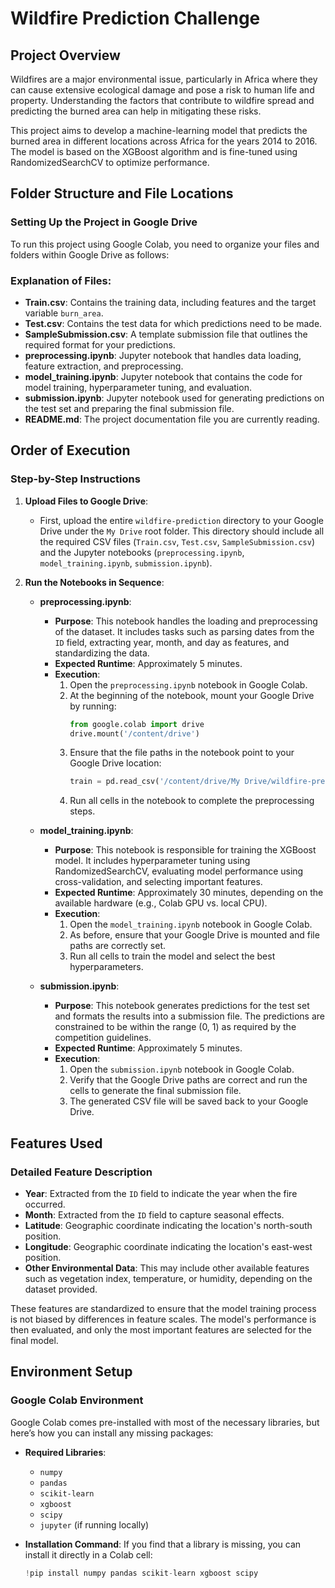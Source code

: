 # Wildfire Prediction Challenge

## Project Overview

Wildfires are a major environmental issue, particularly in Africa where they can cause extensive ecological damage and pose a risk to human life and property. Understanding the factors that contribute to wildfire spread and predicting the burned area can help in mitigating these risks.

This project aims to develop a machine-learning model that predicts the burned area in different locations across Africa for the years 2014 to 2016. The model is based on the XGBoost algorithm and is fine-tuned using RandomizedSearchCV to optimize performance.

## Folder Structure and File Locations

### Setting Up the Project in Google Drive

To run this project using Google Colab, you need to organize your files and folders within Google Drive as follows:


### Explanation of Files:
- **Train.csv**: Contains the training data, including features and the target variable `burn_area`.
- **Test.csv**: Contains the test data for which predictions need to be made.
- **SampleSubmission.csv**: A template submission file that outlines the required format for your predictions.
- **preprocessing.ipynb**: Jupyter notebook that handles data loading, feature extraction, and preprocessing.
- **model_training.ipynb**: Jupyter notebook that contains the code for model training, hyperparameter tuning, and evaluation.
- **submission.ipynb**: Jupyter notebook used for generating predictions on the test set and preparing the final submission file.
- **README.md**: The project documentation file you are currently reading.

## Order of Execution

### Step-by-Step Instructions

1. **Upload Files to Google Drive**:
   - First, upload the entire `wildfire-prediction` directory to your Google Drive under the `My Drive` root folder. This directory should include all the required CSV files (`Train.csv`, `Test.csv`, `SampleSubmission.csv`) and the Jupyter notebooks (`preprocessing.ipynb`, `model_training.ipynb`, `submission.ipynb`).

2. **Run the Notebooks in Sequence**:
   - **preprocessing.ipynb**:
     - **Purpose**: This notebook handles the loading and preprocessing of the dataset. It includes tasks such as parsing dates from the `ID` field, extracting year, month, and day as features, and standardizing the data.
     - **Expected Runtime**: Approximately 5 minutes.
     - **Execution**:
       1. Open the `preprocessing.ipynb` notebook in Google Colab.
       2. At the beginning of the notebook, mount your Google Drive by running:
          ```python
          from google.colab import drive
          drive.mount('/content/drive')
          ```
       3. Ensure that the file paths in the notebook point to your Google Drive location:
          ```python
          train = pd.read_csv('/content/drive/My Drive/wildfire-prediction/Train.csv')
          ```
       4. Run all cells in the notebook to complete the preprocessing steps.

   - **model_training.ipynb**:
     - **Purpose**: This notebook is responsible for training the XGBoost model. It includes hyperparameter tuning using RandomizedSearchCV, evaluating model performance using cross-validation, and selecting important features.
     - **Expected Runtime**: Approximately 30 minutes, depending on the available hardware (e.g., Colab GPU vs. local CPU).
     - **Execution**:
       1. Open the `model_training.ipynb` notebook in Google Colab.
       2. As before, ensure that your Google Drive is mounted and file paths are correctly set.
       3. Run all cells to train the model and select the best hyperparameters.

   - **submission.ipynb**:
     - **Purpose**: This notebook generates predictions for the test set and formats the results into a submission file. The predictions are constrained to be within the range (0, 1) as required by the competition guidelines.
     - **Expected Runtime**: Approximately 5 minutes.
     - **Execution**:
       1. Open the `submission.ipynb` notebook in Google Colab.
       2. Verify that the Google Drive paths are correct and run the cells to generate the final submission file.
       3. The generated CSV file will be saved back to your Google Drive.

## Features Used

### Detailed Feature Description

- **Year**: Extracted from the `ID` field to indicate the year when the fire occurred.
- **Month**: Extracted from the `ID` field to capture seasonal effects.
- **Latitude**: Geographic coordinate indicating the location's north-south position.
- **Longitude**: Geographic coordinate indicating the location's east-west position.
- **Other Environmental Data**: This may include other available features such as vegetation index, temperature, or humidity, depending on the dataset provided.

These features are standardized to ensure that the model training process is not biased by differences in feature scales. The model's performance is then evaluated, and only the most important features are selected for the final model.

## Environment Setup

### Google Colab Environment

Google Colab comes pre-installed with most of the necessary libraries, but here’s how you can install any missing packages:

- **Required Libraries**:
  - `numpy`
  - `pandas`
  - `scikit-learn`
  - `xgboost`
  - `scipy`
  - `jupyter` (if running locally)

- **Installation Command**:
  If you find that a library is missing, you can install it directly in a Colab cell:
  ```python
  !pip install numpy pandas scikit-learn xgboost scipy

